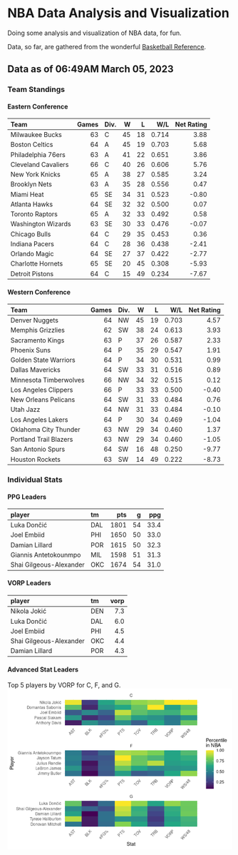 # NBA Data Analysis and Visualization

Doing some analysis and visualization of NBA data, for fun.

Data, so far, are gathered from the wonderful [Basketball
Reference](https://www.basketball-reference.com/).

## Data as of 06:49AM March 05, 2023

### Team Standings

#### Eastern Conference

| Team                | Games | Div. |   W |   L |   W/L | Net Rating |
|:--------------------|------:|:-----|----:|----:|------:|-----------:|
| Milwaukee Bucks     |    63 | C    |  45 |  18 | 0.714 |       3.88 |
| Boston Celtics      |    64 | A    |  45 |  19 | 0.703 |       5.68 |
| Philadelphia 76ers  |    63 | A    |  41 |  22 | 0.651 |       3.86 |
| Cleveland Cavaliers |    66 | C    |  40 |  26 | 0.606 |       5.76 |
| New York Knicks     |    65 | A    |  38 |  27 | 0.585 |       3.24 |
| Brooklyn Nets       |    63 | A    |  35 |  28 | 0.556 |       0.47 |
| Miami Heat          |    65 | SE   |  34 |  31 | 0.523 |      -0.80 |
| Atlanta Hawks       |    64 | SE   |  32 |  32 | 0.500 |       0.07 |
| Toronto Raptors     |    65 | A    |  32 |  33 | 0.492 |       0.58 |
| Washington Wizards  |    63 | SE   |  30 |  33 | 0.476 |      -0.07 |
| Chicago Bulls       |    64 | C    |  29 |  35 | 0.453 |       0.36 |
| Indiana Pacers      |    64 | C    |  28 |  36 | 0.438 |      -2.41 |
| Orlando Magic       |    64 | SE   |  27 |  37 | 0.422 |      -2.77 |
| Charlotte Hornets   |    65 | SE   |  20 |  45 | 0.308 |      -5.93 |
| Detroit Pistons     |    64 | C    |  15 |  49 | 0.234 |      -7.67 |

#### Western Conference

| Team                   | Games | Div. |   W |   L |   W/L | Net Rating |
|:-----------------------|------:|:-----|----:|----:|------:|-----------:|
| Denver Nuggets         |    64 | NW   |  45 |  19 | 0.703 |       4.57 |
| Memphis Grizzlies      |    62 | SW   |  38 |  24 | 0.613 |       3.93 |
| Sacramento Kings       |    63 | P    |  37 |  26 | 0.587 |       2.33 |
| Phoenix Suns           |    64 | P    |  35 |  29 | 0.547 |       1.91 |
| Golden State Warriors  |    64 | P    |  34 |  30 | 0.531 |       0.99 |
| Dallas Mavericks       |    64 | SW   |  33 |  31 | 0.516 |       0.89 |
| Minnesota Timberwolves |    66 | NW   |  34 |  32 | 0.515 |       0.12 |
| Los Angeles Clippers   |    66 | P    |  33 |  33 | 0.500 |      -0.40 |
| New Orleans Pelicans   |    64 | SW   |  31 |  33 | 0.484 |       0.76 |
| Utah Jazz              |    64 | NW   |  31 |  33 | 0.484 |      -0.10 |
| Los Angeles Lakers     |    64 | P    |  30 |  34 | 0.469 |      -1.04 |
| Oklahoma City Thunder  |    63 | NW   |  29 |  34 | 0.460 |       1.37 |
| Portland Trail Blazers |    63 | NW   |  29 |  34 | 0.460 |      -1.05 |
| San Antonio Spurs      |    64 | SW   |  16 |  48 | 0.250 |      -9.77 |
| Houston Rockets        |    63 | SW   |  14 |  49 | 0.222 |      -8.73 |

### Individual Stats

#### PPG Leaders

| player                  | tm  |  pts |   g |  ppg |
|:------------------------|:----|-----:|----:|-----:|
| Luka Dončić             | DAL | 1801 |  54 | 33.4 |
| Joel Embiid             | PHI | 1650 |  50 | 33.0 |
| Damian Lillard          | POR | 1615 |  50 | 32.3 |
| Giannis Antetokounmpo   | MIL | 1598 |  51 | 31.3 |
| Shai Gilgeous-Alexander | OKC | 1674 |  54 | 31.0 |

#### VORP Leaders

| player                  | tm  | vorp |
|:------------------------|:----|-----:|
| Nikola Jokić            | DEN |  7.3 |
| Luka Dončić             | DAL |  6.0 |
| Joel Embiid             | PHI |  4.5 |
| Shai Gilgeous-Alexander | OKC |  4.4 |
| Damian Lillard          | POR |  4.3 |

#### Advanced Stat Leaders

Top 5 players by VORP for C, F, and G.
![](README_files/figure-gfm/README-unnamed-chunk-7-1.png)<!-- -->
